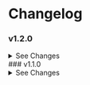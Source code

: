 # Changelog

### v1.2.0

<details><summary>See Changes</summary>

- Added support for using main button as the wheel opener. Use `wheel_opener: "main"` to enable this feature.
- Existing tap actions will automatically be removed from the wheel opener button without manual configuration.

</details>
### v1.1.0

<details><summary>See Changes</summary>

- Added support for closing wheel when clicking sub buttons. This can be configured globally using `close_on_sub_button_click` or per button using `close_on_click`.
  Button configuration overrides the global setting.
- Fixed issue with `animation_delay` and `animation_duration` not being applied correctly when using values of 0 for instant display.

</details>
